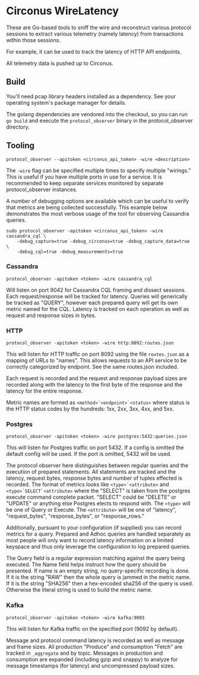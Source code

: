 # Circonus WireLatency

These are Go-based tools to sniff the wire and reconstruct various protocol
sessions to extract various telemetry (namely latency) from transactions
within those sessions.

For example, it can be used to track the latency of HTTP API endpoints.

All telemetry data is pushed up to Circonus.

## Build

You'll need pcap library headers installed as a dependency. See your
operating system's package manager for details.

The golang dependencies are vendored into the checkout, so you can run
`go build` and execute the `protocol_observer` binary in the protocol_observer
directory.

## Tooling

```
protocol_observer --apitoken <circonus_api_token> -wire <description>
```

The `-wire` flag can be specified multiple times to specify multiple
"wirings."  This is useful if you have multiple ports in use for a
service.  It is recommended to keep separate services monitored by
separate protocol_observer instances.

A number of debugging options are available which can be useful to verify
that metrics are being collected successfully. This example below demonstrates
the most verbose usage of the tool for observing Cassandra queries.

```
sudo protocol_observer -apitoken <circonus_api_token> -wire cassandra_cql \
    -debug_capture=true -debug_circonus=true -debug_capture_data=true \
    -debug_cql=true -debug_measurements=true
```

### Cassandra

```
protocol_observer -apitoken <token> -wire cassandra_cql
```

Will listen on port 9042 for Cassandra CQL framing and dissect sessions.
Each request/response will be tracked for latency.  Queries will generically
be tracked as "QUERY", however each prepared query will get its own
metric named for the CQL.  Latency is tracked on each operation as well
as request and response sizes in bytes.

### HTTP

```
protocol_observer -apitoken <token> -wire http:8092:routes.json
```

This will listen for HTTP traffic on port 8092 using the file `routes.json`
as a mapping of URLs to "names".  This allows requests to an API service
to be correctly categorized by endpoint.  See the same routes.json included.

Each request is recorded and the request and response payload sizes are
recorded along with the latency to the first byte of the response and the
latency for the entire response.

Metric names are formed as ``<method>`<endpoint>`<status>`` where status is
the HTTP status codes by the hundreds: 1xx, 2xx, 3xx, 4xx, and 5xx.

### Postgres

```
protocol_observer -apitoken <token> -wire postgres:5432:queries.json
```

This will listen for Postgres traffic on port 5432.  If a config is omitted
the default config will be used.  If the port is omitted, 5432 will be used.

The protocol observer here distinguishes between regular queries and the
execution of prepared statements.  All statements are tracked and the
latency, request bytes, response bytes and number of tuples effected is
recorded.  The format of metrics looks like ``<type>`<attribute>``
and ``<type>`SELECT`<attribute>`` where the "SELECT" is taken from the postgres
execute command complete packet.  "SELECT" could be "DELETE" or "UPDATE" or
anything else Postgres elects to respond with.  The `<type>` will be one of
Query or Execute.  The `<attribute>` will be one of "latency", "request_bytes",
"response_bytes", or "response_rows."

Additionally, pursuant to your configuration (if supplied) you can record
metrics for a query.  Prepared and Adhoc queries are handled separately as
most people will only want to record latency information on a limited keyspace
and thus only leverage the configuration to log prepared queries.

The Query field is a regular expression matching against the query being
executed.  The Name field helps instruct how the query should be presented.
If name is an empty string, no query-specific recording is done.  If it is the
string "RAW" then the whole query is jammed in the metric name.  If it is the
string "SHA256" then a hex-encoded sha256 of the query is used.  Otherwise
the literal string is used to build the metric name.

### Kafka

```
protocol_observer -apitoken <token> -wire kafka:9093
```

This will listen for Kafka traffic on the specified port (9092 by default).

Message and protocol command latency is recorded as well as message and frame
sizes.  All production "Produce" and consumption "Fetch" are tracked in
`_aggregate` and by topic.  Messages in production and consumption are expanded
(including gzip and snappy) to analyze for message timestamps (for latency) and
uncompressed payload sizes.

